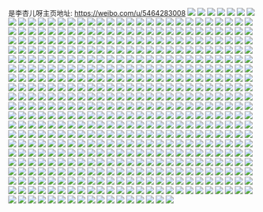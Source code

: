是李杏儿呀主页地址: https://weibo.com/u/5464283008 
![](https://wx4.sinaimg.cn/mw2000/005XNzCUgy1h9cjxje3o6j327u2yg1kz.jpg) 
![](https://wx4.sinaimg.cn/mw2000/005XNzCUgy1h9cjxk4uygj326o2ww4qp.jpg) 
![](https://wx4.sinaimg.cn/mw2000/005XNzCUgy1h9cjxgdjv4j329k30ru0x.jpg) 
![](https://wx4.sinaimg.cn/mw2000/005XNzCUgy1h96sg3ihqxj32d23407wk.jpg) 
![](https://wx4.sinaimg.cn/mw2000/005XNzCUgy1h96sg59beuj32d2340npf.jpg) 
![](https://wx4.sinaimg.cn/mw2000/005XNzCUgy1h96sg75ek8j32172qex6q.jpg) 
![](https://wx4.sinaimg.cn/mw2000/005XNzCUgy1h96sg1l43xj32832yskjm.jpg) 
![](https://wx4.sinaimg.cn/mw2000/005XNzCUgy1h94fdy541wj32c0340npd.jpg) 
![](https://wx4.sinaimg.cn/mw2000/005XNzCUgy1h94fe0b1glj32c0340b2a.jpg) 
![](https://wx4.sinaimg.cn/mw2000/005XNzCUgy1h8sp2e3vkhj33401r0e83.jpg) 
![](https://wx4.sinaimg.cn/mw2000/005XNzCUgy1h8sp2aw7qvj324r2y4u0x.jpg) 
![](https://wx4.sinaimg.cn/mw2000/005XNzCUgy1h7ymsukvskj31qz2bz1ky.jpg) 
![](https://wx4.sinaimg.cn/mw2000/005XNzCUgy1h7ymt5rupvj32c0340b2a.jpg) 
![](https://wx4.sinaimg.cn/mw2000/005XNzCUgy1h78nbyns86j32c0340tjn.jpg) 
![](https://wx4.sinaimg.cn/mw2000/005XNzCUgy1h78nbqnlqrj32c03407wi.jpg) 
![](https://wx4.sinaimg.cn/mw2000/005XNzCUgy1h7534mu6stj32801o0nl8.jpg) 
![](https://wx4.sinaimg.cn/mw2000/005XNzCUgy1h6of9ws9qfj32c0340qv6.jpg) 
![](https://wx4.sinaimg.cn/mw2000/005XNzCUgy1h6ho8jy02fj30u014m75e.jpg) 
![](https://wx4.sinaimg.cn/mw2000/005XNzCUgy1h6ho8w5fixj31o0280hdt.jpg) 
![](https://wx4.sinaimg.cn/mw2000/005XNzCUgy1h6ho8kixonj30u014mmyc.jpg) 
![](https://wx4.sinaimg.cn/mw2000/005XNzCUgy1h6ho8jbsqjj31y033paee.jpg) 
![](https://wx4.sinaimg.cn/mw2000/005XNzCUgy1h6ho8zqu65j32801o0e81.jpg) 
![](https://wx4.sinaimg.cn/mw2000/005XNzCUgy1h6ho8s44c3j31wa2you0x.jpg) 
![](https://wx4.sinaimg.cn/mw2000/005XNzCUgy1h5yy6jnt7nj30nj0vddnr.jpg) 
![](https://wx4.sinaimg.cn/mw2000/005XNzCUgy1h5yy6kc5coj31f20sq76s.jpg) 
![](https://wx4.sinaimg.cn/mw2000/005XNzCUgy1h5mypl1dyfj31c62donpd.jpg) 
![](https://wx4.sinaimg.cn/mw2000/005XNzCUgy1h5mypjdd6cj31c62dohdt.jpg) 
![](https://wx4.sinaimg.cn/mw2000/005XNzCUgy1h5myplryzej30sh19p12y.jpg) 
![](https://wx4.sinaimg.cn/mw2000/005XNzCUgy1h5mypo6yeyj31sc2dsu0y.jpg) 
![](https://wx4.sinaimg.cn/mw2000/005XNzCUgy1h5myps0mpcj31sc2dtqv6.jpg) 
![](https://wx4.sinaimg.cn/mw2000/005XNzCUgy1h52y7yk261j32c02c01ky.jpg) 
![](https://wx4.sinaimg.cn/mw2000/005XNzCUgy1h52frgv25wj32c02c07wh.jpg) 
![](https://wx4.sinaimg.cn/mw2000/005XNzCUgy1h4wcvp8dvkj327u2y1b2b.jpg) 
![](https://wx4.sinaimg.cn/mw2000/005XNzCUgy1h4q93trj3zj30u00u0k0e.jpg) 
![](https://wx4.sinaimg.cn/mw2000/005XNzCUgy1h4q93xk9bkj30u00u0dmi.jpg) 
![](https://wx4.sinaimg.cn/mw2000/005XNzCUgy1h4q94in8lrj30sg0sgdmh.jpg) 
![](https://wx4.sinaimg.cn/mw2000/005XNzCUgy1h4q947u83kj30u00u1gsu.jpg) 
![](https://wx4.sinaimg.cn/mw2000/005XNzCUgy1h3vhq1smbdj32642zq4qq.jpg) 
![](https://wx4.sinaimg.cn/mw2000/005XNzCUgy1h3vhpxzlzgj31kw35se83.jpg) 
![](https://wx4.sinaimg.cn/mw2000/005XNzCUgy1h3vhpsb4n6j327t2yf7wi.jpg) 
![](https://wx4.sinaimg.cn/mw2000/005XNzCUgy1h3vhpvkkbnj327p2ya7wh.jpg) 
![](https://wx4.sinaimg.cn/mw2000/005XNzCUgy1h3vhq0atzij329r2y3b29.jpg) 
![](https://wx4.sinaimg.cn/mw2000/005XNzCUgy1h3vhpqdbbmj329s311hdu.jpg) 
![](https://wx4.sinaimg.cn/mw2000/005XNzCUgy1h3vhpz7f4pj321c2psb2a.jpg) 
![](https://wx4.sinaimg.cn/mw2000/005XNzCUgy1h3vhpuqr2vj31r02c0x6q.jpg) 
![](https://wx4.sinaimg.cn/mw2000/005XNzCUgy1h3vhpr3bk3j30my13i0zo.jpg) 
![](https://wx4.sinaimg.cn/mw2000/005XNzCUgy1h2xojbrxtjj32c02o0u0x.jpg) 
![](https://wx4.sinaimg.cn/mw2000/005XNzCUgy1h2xoj71nkyj31o01o0e82.jpg) 
![](https://wx4.sinaimg.cn/mw2000/005XNzCUgy1h2xoj9c0fgj32c02l77wi.jpg) 
![](https://wx4.sinaimg.cn/mw2000/005XNzCUgy1h2apnavddtj32c02c0npe.jpg) 
![](https://wx4.sinaimg.cn/mw2000/005XNzCUgy1h1yfkweeqqj33402c0b2c.jpg) 
![](https://wx4.sinaimg.cn/mw2000/005XNzCUgy1h1yfl1emy4j32c0340u0z.jpg) 
![](https://wx4.sinaimg.cn/mw2000/005XNzCUgy1h1yflcqjcgj32bm33iu0y.jpg) 
![](https://wx4.sinaimg.cn/mw2000/005XNzCUgy1h1yfnf0xm1j326b2wfhdu.jpg) 
![](https://wx4.sinaimg.cn/mw2000/005XNzCUgy1h1xfy4g0d9j30t50t546p.jpg) 
![](https://wx4.sinaimg.cn/mw2000/005XNzCUgy1h1twzou5duj30u00u0wl8.jpg) 
![](https://wx4.sinaimg.cn/mw2000/005XNzCUgy1h1twzpmqx8j30u00u0ahl.jpg) 
![](https://wx4.sinaimg.cn/mw2000/005XNzCUgy1h1twzqdec4j30u00u079x.jpg) 
![](https://wx4.sinaimg.cn/mw2000/005XNzCUgy1h1twzs9e63j30u00u0jym.jpg) 
![](https://wx4.sinaimg.cn/mw2000/005XNzCUgy1h1000ffm9hj32c0340hdv.jpg) 
![](https://wx4.sinaimg.cn/mw2000/005XNzCUgy1h0zzzfgqb2j30sg23uhdt.jpg) 
![](https://wx4.sinaimg.cn/mw2000/005XNzCUgy1h1003mv1usj32bz33zu0y.jpg) 
![](https://wx4.sinaimg.cn/mw2000/005XNzCUgy1h1000v1zldj31xl2ksx6q.jpg) 
![](https://wx4.sinaimg.cn/mw2000/005XNzCUgy1h0zzzkxu2aj30sg23uhdt.jpg) 
![](https://wx4.sinaimg.cn/mw2000/005XNzCUgy1h10013b3qmj325x2vwu0z.jpg) 
![](https://wx4.sinaimg.cn/mw2000/005XNzCUgy1h10014saosj32322s2x6p.jpg) 
![](https://wx4.sinaimg.cn/mw2000/005XNzCUgy1h1001bo4nkj32352uehdv.jpg) 
![](https://wx4.sinaimg.cn/mw2000/005XNzCUgy1h1000hgo0ej3295307x6q.jpg) 
![](https://wx4.sinaimg.cn/mw2000/005XNzCUgy1h1001jyagzj32c0340u0z.jpg) 
![](https://wx4.sinaimg.cn/mw2000/005XNzCUgy1h1001r3ufpj32852yvnpf.jpg) 
![](https://wx4.sinaimg.cn/mw2000/005XNzCUgy1h0vtbsa30vj32c02c0u0y.jpg) 
![](https://wx4.sinaimg.cn/mw2000/005XNzCUgy1h0rxxtiew5j30n00uo45y.jpg) 
![](https://wx4.sinaimg.cn/mw2000/005XNzCUgy1h0rxxrmp57j30n00uoth2.jpg) 
![](https://wx4.sinaimg.cn/mw2000/005XNzCUgy1h0rxxskdlzj30n00uoqav.jpg) 
![](https://wx4.sinaimg.cn/mw2000/005XNzCUgy1h0rxy6uop6j32c02c0x6r.jpg) 
![](https://wx4.sinaimg.cn/mw2000/005XNzCUgy1h0c5ne2x5wj31sc2dsx6p.jpg) 
![](https://wx4.sinaimg.cn/mw2000/005XNzCUgy1h06vevqyayj30k00zkdn0.jpg) 
![](https://wx4.sinaimg.cn/mw2000/005XNzCUgy1gzzgmuewrrj30u01hctim.jpg) 
![](https://wx4.sinaimg.cn/mw2000/005XNzCUgy1gzs4b4j3q9j323t2t2u0x.jpg) 
![](https://wx4.sinaimg.cn/mw2000/005XNzCUgy1gzs4b6e8k7j31eq1vnx4n.jpg) 
![](https://wx4.sinaimg.cn/mw2000/005XNzCUgy1gzs49zy9ubj32612w1u0x.jpg) 
![](https://wx4.sinaimg.cn/mw2000/005XNzCUgy1gzs4bg64ruj30n00uon2m.jpg) 
![](https://wx4.sinaimg.cn/mw2000/005XNzCUgy1gzs4b0fsmxj30u0140ahm.jpg) 
![](https://wx4.sinaimg.cn/mw2000/005XNzCUgy1gzn9fpkmujj31pe29ve81.jpg) 
![](https://wx4.sinaimg.cn/mw2000/005XNzCUgy1gzn9fkx8egj31oh28me81.jpg) 
![](https://wx4.sinaimg.cn/mw2000/005XNzCUgy1gzn9fmkystj31r62b87wh.jpg) 
![](https://wx4.sinaimg.cn/mw2000/005XNzCUgy1gzn9fnoyg9j31qr2dse81.jpg) 
![](https://wx4.sinaimg.cn/mw2000/005XNzCUgy1gzn9fjo0qdj31c62dox6p.jpg) 
![](https://wx4.sinaimg.cn/mw2000/005XNzCUgy1gzl60kxrhdj31u12en1ky.jpg) 
![](https://wx4.sinaimg.cn/mw2000/005XNzCUgy1gz5xh3uktij30mz0ctwis.jpg) 
![](https://wx4.sinaimg.cn/mw2000/005XNzCUgy1gywwlupfepj32bz2bzb2a.jpg) 
![](https://wx4.sinaimg.cn/mw2000/005XNzCUgy1gywwm7vpk2j31za2rtnpe.jpg) 
![](https://wx4.sinaimg.cn/mw2000/005XNzCUgy1gywwmjcgtfj32c02c0hdu.jpg) 
![](https://wx4.sinaimg.cn/mw2000/005XNzCUgy1gywwmxbnp4j324r25hx6p.jpg) 
![](https://wx4.sinaimg.cn/mw2000/005XNzCUgy1gywwny0txej32c02c0e82.jpg) 
![](https://wx4.sinaimg.cn/mw2000/005XNzCUgy1gywwlm12jjj317r1mcqi5.jpg) 
![](https://wx4.sinaimg.cn/mw2000/005XNzCUgy1gywwlwtw6gj30u0140dsl.jpg) 
![](https://wx4.sinaimg.cn/mw2000/005XNzCUgy1gywwohcfosj32c02c0npe.jpg) 
![](https://wx4.sinaimg.cn/mw2000/005XNzCUgy1gy7k5hsyswj32c0340x6r.jpg) 
![](https://wx4.sinaimg.cn/mw2000/005XNzCUgy1gy7k5cnazqj32c0340kjn.jpg) 
![](https://wx4.sinaimg.cn/mw2000/005XNzCUgy1gy7k5l2okgj32c03401l0.jpg) 
![](https://wx4.sinaimg.cn/mw2000/005XNzCUgy1gy7k9mdxzzj30s51507fi.jpg) 
![](https://wx4.sinaimg.cn/mw2000/005XNzCUgy1gy7k56w11oj30lk0t2dj8.jpg) 
![](https://wx4.sinaimg.cn/mw2000/005XNzCUgy1gy7k9tp88fj31sc2dsx6p.jpg) 
![](https://wx4.sinaimg.cn/mw2000/005XNzCUgy1gxseg02r0pj325d2v7u0y.jpg) 
![](https://wx4.sinaimg.cn/mw2000/005XNzCUgy1gxsefnwheyj326v2w0x6r.jpg) 
![](https://wx4.sinaimg.cn/mw2000/005XNzCUgy1gxseg9y2caj31po2a8kjm.jpg) 
![](https://wx4.sinaimg.cn/mw2000/005XNzCUgy1gxsegih5b0j324u2uix6r.jpg) 
![](https://wx4.sinaimg.cn/mw2000/005XNzCUgy1gxsegrl689j32442venpf.jpg) 
![](https://wx4.sinaimg.cn/mw2000/005XNzCUgy1gxjfedzxruj31sc2dsqv5.jpg) 
![](https://wx4.sinaimg.cn/mw2000/005XNzCUgy1gx0k6cw4luj32c03401kz.jpg) 
![](https://wx4.sinaimg.cn/mw2000/005XNzCUgy1gx0k64a33aj32c0340x6q.jpg) 
![](https://wx4.sinaimg.cn/mw2000/005XNzCUgy1gx0k68xxmij32c03401kz.jpg) 
![](https://wx4.sinaimg.cn/mw2000/005XNzCUgy1gx0k6ilmsyj30ly132dn7.jpg) 
![](https://wx4.sinaimg.cn/mw2000/005XNzCUgy1gx0k6hiq0jj31h51h5kjl.jpg) 
![](https://wx4.sinaimg.cn/mw2000/005XNzCUgy1gx0k6l0xk1j31sc2dsb2a.jpg) 
![](https://wx4.sinaimg.cn/mw2000/005XNzCUgy1gwxmdt8zjvj31ph28db2a.jpg) 
![](https://wx4.sinaimg.cn/mw2000/005XNzCUgy1gwxmdwq0xlj31wf2ks4qr.jpg) 
![](https://wx4.sinaimg.cn/mw2000/005XNzCUgy1gwxmdnqgp5j31vg2hxx6q.jpg) 
![](https://wx4.sinaimg.cn/mw2000/005XNzCUgy1gwxmdqobazj31y42e81kz.jpg) 
![](https://wx4.sinaimg.cn/mw2000/005XNzCUgy1gwwa47t0atj32c02c0hdt.jpg) 
![](https://wx4.sinaimg.cn/mw2000/005XNzCUgy1gwwa4asbu2j32c0340npe.jpg) 
![](https://wx4.sinaimg.cn/mw2000/005XNzCUgy1gwwa48fi30j30tz0tz47l.jpg) 
![](https://wx4.sinaimg.cn/mw2000/005XNzCUgy1gwwa45f33uj32by2u3hdv.jpg) 
![](https://wx4.sinaimg.cn/mw2000/005XNzCUgy1gwwa4dm3ctj32aa31phdv.jpg) 
![](https://wx4.sinaimg.cn/mw2000/005XNzCUgy1gwwa4fp8w6j31y72ulnpe.jpg) 
![](https://wx4.sinaimg.cn/mw2000/005XNzCUgy1gwwa4gyk8uj32wt26mhdu.jpg) 
![](https://wx4.sinaimg.cn/mw2000/005XNzCUgy1gwwa6q1afpj30zg0zg1ap.jpg) 
![](https://wx4.sinaimg.cn/mw2000/005XNzCUgy1gwwa6pd9p4j30s20s2aed.jpg) 
![](https://wx4.sinaimg.cn/mw2000/005XNzCUgy1gwijkvsur7j31r02c0qv6.jpg) 
![](https://wx4.sinaimg.cn/mw2000/005XNzCUgy1gwijlb4uf3j32c02c0qv6.jpg) 
![](https://wx4.sinaimg.cn/mw2000/005XNzCUgy1gwijkpycdzj30sg0sgqh8.jpg) 
![](https://wx4.sinaimg.cn/mw2000/005XNzCUgy1gwijlcofouj31fn0t2dxm.jpg) 
![](https://wx4.sinaimg.cn/mw2000/005XNzCUgy1gwg4ghjw96j31qc2b4b29.jpg) 
![](https://wx4.sinaimg.cn/mw2000/005XNzCUgy1gwg4faacxqj32c02c01kz.jpg) 
![](https://wx4.sinaimg.cn/mw2000/005XNzCUgy1gwg4fhfo9ej31sc2ds7wi.jpg) 
![](https://wx4.sinaimg.cn/mw2000/005XNzCUgy1gwg4fli3raj31p429i7wi.jpg) 
![](https://wx4.sinaimg.cn/mw2000/005XNzCUgy1gwg4g82h20j326v2x5b2a.jpg) 
![](https://wx4.sinaimg.cn/mw2000/005XNzCUgy1gwg4ffadi5j32c02c0x6q.jpg) 
![](https://wx4.sinaimg.cn/mw2000/005XNzCUgy1gwg4g1uq9qj31hc0u07tc.jpg) 
![](https://wx4.sinaimg.cn/mw2000/005XNzCUgy1gwg4fw2g7mj32c02c01kz.jpg) 
![](https://wx4.sinaimg.cn/mw2000/005XNzCUgy1gwg4f2p4mmj30u00u0195.jpg) 
![](https://wx4.sinaimg.cn/mw2000/005XNzCUgy1gwg4g06bk2j32c02c0u0x.jpg) 
![](https://wx4.sinaimg.cn/mw2000/005XNzCUgy1gwg4fqci07j32c02c0b2a.jpg) 
![](https://wx4.sinaimg.cn/mw2000/005XNzCUgy1gwg4geii5wj333z2bznpf.jpg) 
![](https://wx4.sinaimg.cn/mw2000/005XNzCUgy1gwefx1grupj31sc2dtu0x.jpg) 
![](https://wx4.sinaimg.cn/mw2000/005XNzCUgy1gwefx2dcotj31qc2b4nlo.jpg) 
![](https://wx4.sinaimg.cn/mw2000/005XNzCUgy1gvqq7hwrh3j62c0340qv602.jpg) 
![](https://wx4.sinaimg.cn/mw2000/005XNzCUgy1gvqq7l1r67j62c0340qv602.jpg) 
![](https://wx4.sinaimg.cn/mw2000/005XNzCUly1gv6lrilqvoj621t2qf4qs02.jpg) 
![](https://wx4.sinaimg.cn/mw2000/005XNzCUly1gv6lrdrbynj61xi2kou0z02.jpg) 
![](https://wx4.sinaimg.cn/mw2000/005XNzCUly1gv6lrkzqv3j61zm2nh7wk02.jpg) 
![](https://wx4.sinaimg.cn/mw2000/005XNzCUgy1gv5kypmvt3j62c02c0kjm02.jpg) 
![](https://wx4.sinaimg.cn/mw2000/005XNzCUgy1gv5kyrv9n4j63402c0npd02.jpg) 
![](https://wx4.sinaimg.cn/mw2000/005XNzCUgy1gv5kyug18aj63402c0npd02.jpg) 
![](https://wx4.sinaimg.cn/mw2000/005XNzCUgy1gv5kyn8x0xj63402c07wi02.jpg) 
![](https://wx4.sinaimg.cn/mw2000/005XNzCUgy1gv5kyyxcqmj63402c01ky02.jpg) 
![](https://wx4.sinaimg.cn/mw2000/005XNzCUgy1gv5kywl2rjj63402c0u0x02.jpg) 
![](https://wx4.sinaimg.cn/mw2000/005XNzCUgy1gv26pv98wxj62c03407wh02.jpg) 
![](https://wx4.sinaimg.cn/mw2000/005XNzCUgy1gv26ptvordj62c0340qv502.jpg) 
![](https://wx4.sinaimg.cn/mw2000/005XNzCUgy1gv26pwsvn2j62c03407wh02.jpg) 
![](https://wx4.sinaimg.cn/mw2000/005XNzCUgy1gv26prp7dvj62c0340b2a02.jpg) 
![](https://wx4.sinaimg.cn/mw2000/005XNzCUgy1gv26pmorljj60mt0uc45d02.jpg) 
![](https://wx4.sinaimg.cn/mw2000/005XNzCUgy1gv26pzbfiwj60n00uoq8q02.jpg) 
![](https://wx4.sinaimg.cn/mw2000/005XNzCUgy1gv26pxalz1j60n00uoaf802.jpg) 
![](https://wx4.sinaimg.cn/mw2000/005XNzCUgy1gv26pxy99ij60n00uoq8o02.jpg) 
![](https://wx4.sinaimg.cn/mw2000/005XNzCUgy1gv26pyx0mwj60n00uoq7h02.jpg) 
![](https://wx4.sinaimg.cn/mw2000/005XNzCUgy1gv15fiqurwj60u01400yv02.jpg) 
![](https://wx4.sinaimg.cn/mw2000/005XNzCUgy1gv15fm6kj4j60u0140agh02.jpg) 
![](https://wx4.sinaimg.cn/mw2000/005XNzCUgy1gv15fmu1yuj60u014044v02.jpg) 
![](https://wx4.sinaimg.cn/mw2000/005XNzCUgy1gv15fjptetj60u012w44502.jpg) 
![](https://wx4.sinaimg.cn/mw2000/005XNzCUgy1gv15fjar14j60u0140gr002.jpg) 
![](https://wx4.sinaimg.cn/mw2000/005XNzCUgy1gv15fk5f7kj60u014079702.jpg) 
![](https://wx4.sinaimg.cn/mw2000/005XNzCUgy1gv15fkoqa9j60u0140jwd02.jpg) 
![](https://wx4.sinaimg.cn/mw2000/005XNzCUgy1gv15flnxgbj60u0140agg02.jpg) 
![](https://wx4.sinaimg.cn/mw2000/005XNzCUgy1gv15fnh03xj60pl0y6jvv02.jpg) 
![](https://wx4.sinaimg.cn/mw2000/005XNzCUgy1gv15fp20dhj60u013zwl202.jpg) 
![](https://wx4.sinaimg.cn/mw2000/005XNzCUgy1gv15fps62rj60u0140tjx02.jpg) 
![](https://wx4.sinaimg.cn/mw2000/005XNzCUgy1gv15fo871aj60u0140agk02.jpg) 
![](https://wx4.sinaimg.cn/mw2000/005XNzCUgy1guzuwxzozsj629830db2b02.jpg) 
![](https://wx4.sinaimg.cn/mw2000/005XNzCUgy1guzuwm6jb8j62c0340u0z02.jpg) 
![](https://wx4.sinaimg.cn/mw2000/005XNzCUgy1guzuwpzu5fj629v31fb2b02.jpg) 
![](https://wx4.sinaimg.cn/mw2000/005XNzCUgy1guzuxl4dw7j61vk2i31ky02.jpg) 
![](https://wx4.sinaimg.cn/mw2000/005XNzCUgy1guzuwt7a44j62682v1npe02.jpg) 
![](https://wx4.sinaimg.cn/mw2000/005XNzCUgy1guzuxi7vbrj62c0340kjn02.jpg) 
![](https://wx4.sinaimg.cn/mw2000/005XNzCUgy1guzux5bcnfj62c0340qv602.jpg) 
![](https://wx4.sinaimg.cn/mw2000/005XNzCUgy1guzuxdfi2nj62c0340hdv02.jpg) 
![](https://wx4.sinaimg.cn/mw2000/005XNzCUgy1guzux90kjij62c03407wj02.jpg) 
![](https://wx4.sinaimg.cn/mw2000/005XNzCUgy1guzv00f708j623g2r3hdu02.jpg) 
![](https://wx4.sinaimg.cn/mw2000/005XNzCUgy1guzv02e4mgj62c02c04qr02.jpg) 
![](https://wx4.sinaimg.cn/mw2000/005XNzCUgy1guzux2367oj629r2wju0y02.jpg) 
![](https://wx4.sinaimg.cn/mw2000/005XNzCUgy1gurhf0p8iij60sg11onl402.jpg) 
![](https://wx4.sinaimg.cn/mw2000/005XNzCUgy1gurhf4zqazj60sg2d2hdt02.jpg) 
![](https://wx4.sinaimg.cn/mw2000/005XNzCUgy1gurhfm5r0pj62c0340kjl02.jpg) 
![](https://wx4.sinaimg.cn/mw2000/005XNzCUgy1gurhfc9ahsj63402c0b2b02.jpg) 
![](https://wx4.sinaimg.cn/mw2000/005XNzCUgy1gurhexsiidj623o23ou0x02.jpg) 
![](https://wx4.sinaimg.cn/mw2000/005XNzCUgy1gurhjl6j55j62c02c0trj02.jpg) 
![](https://wx4.sinaimg.cn/mw2000/005XNzCUgy1gurhjn3te7j61ro2cmu0x02.jpg) 
![](https://wx4.sinaimg.cn/mw2000/005XNzCUgy1gurhjp61xcj61qv2buu0x02.jpg) 
![](https://wx4.sinaimg.cn/mw2000/005XNzCUgy1gurhjsyhf0j61sc2ds1ky02.jpg) 
![](https://wx4.sinaimg.cn/mw2000/005XNzCUgy1gtwplu4ernj60sg1kw1kx02.jpg) 
![](https://wx4.sinaimg.cn/mw2000/005XNzCUgy1gtrn8creh1j60uo0n0qby02.jpg) 
![](https://wx4.sinaimg.cn/mw2000/005XNzCUgy1gtrn8ce8ttj629026kqqy02.jpg) 
![](https://wx4.sinaimg.cn/mw2000/005XNzCUgy1gtrn8e3v07j61b31b3k3l02.jpg) 
![](https://wx4.sinaimg.cn/mw2000/005XNzCUgy1gtrn8dlql1j6278278b2902.jpg) 
![](https://wx4.sinaimg.cn/mw2000/005XNzCUgy1gtrn8fn8wlj61rg1n7ts502.jpg) 
![](https://wx4.sinaimg.cn/mw2000/005XNzCUgy1gtrn8f5ymvj627n27n7wi02.jpg) 
![](https://wx4.sinaimg.cn/mw2000/005XNzCUgy1gtiniwynqhj62892697wh02.jpg) 
![](https://wx4.sinaimg.cn/mw2000/005XNzCUgy1gtinixxnrfj60rw0ai74o02.jpg) 
![](https://wx4.sinaimg.cn/mw2000/005XNzCUgy1gtc0i23ftfj32c03407wj.jpg) 
![](https://wx4.sinaimg.cn/mw2000/005XNzCUgy1gtc0i6iukij324j2vv7wi.jpg) 
![](https://wx4.sinaimg.cn/mw2000/005XNzCUgy1gtc0ip0ahxj32c0340b2a.jpg) 
![](https://wx4.sinaimg.cn/mw2000/005XNzCUgy1gtc0ibuypzj32c0340e83.jpg) 
![](https://wx4.sinaimg.cn/mw2000/005XNzCUgy1gtc0ii35nej326z2x6hdu.jpg) 
![](https://wx4.sinaimg.cn/mw2000/005XNzCUgy1gtc0hw34onj327u2wbu0y.jpg) 
![](https://wx4.sinaimg.cn/mw2000/005XNzCUgy1gt2u23qzkcj61sc2dshdt02.jpg) 
![](https://wx4.sinaimg.cn/mw2000/005XNzCUgy1gt2u229z47j30m70swafc.jpg) 
![](https://wx4.sinaimg.cn/mw2000/005XNzCUgy1gt2u5wv0soj31sc2dse81.jpg) 
![](https://wx4.sinaimg.cn/mw2000/005XNzCUgy1gt2u5b5q7vj30uo0n0gri.jpg) 
![](https://wx4.sinaimg.cn/mw2000/005XNzCUgy1gt1od1pok9j3265265u0x.jpg) 
![](https://wx4.sinaimg.cn/mw2000/005XNzCUgy1gt1oczsjggj31us1usqpw.jpg) 
![](https://wx4.sinaimg.cn/mw2000/005XNzCUgy1gt1od2dnpnj31il1il134.jpg) 
![](https://wx4.sinaimg.cn/mw2000/005XNzCUgy1gsvcthb9m2j30n01a04bn.jpg) 
![](https://wx4.sinaimg.cn/mw2000/005XNzCUgy1gsudedysfsj32c02c0qv5.jpg) 
![](https://wx4.sinaimg.cn/mw2000/005XNzCUgy1gsudeh3ocnj31wr1wre81.jpg) 
![](https://wx4.sinaimg.cn/mw2000/005XNzCUgy1gsudeesdocj324p1y7b29.jpg) 
![](https://wx4.sinaimg.cn/mw2000/005XNzCUgy1gsudecyz0ij32bk273npd.jpg) 
![](https://wx4.sinaimg.cn/mw2000/005XNzCUgy1gsf0xd6jdlj32c02c07hk.jpg) 
![](https://wx4.sinaimg.cn/mw2000/005XNzCUgy1gsf0xea7lhj32c02c0ape.jpg) 
![](https://wx4.sinaimg.cn/mw2000/005XNzCUgy1gsf0xfg4auj32c02c0qns.jpg) 
![](https://wx4.sinaimg.cn/mw2000/005XNzCUgy1grq97ii1rwj30n00uojwe.jpg) 
![](https://wx4.sinaimg.cn/mw2000/005XNzCUgy1grq97uc17pj30n00uoq70.jpg) 
![](https://wx4.sinaimg.cn/mw2000/005XNzCUgy1gron6m65rzj32c02c04qp.jpg) 
![](https://wx4.sinaimg.cn/mw2000/005XNzCUgy1gron6o1pc4j32c02c0nog.jpg) 
![](https://wx4.sinaimg.cn/mw2000/005XNzCUgy1gron6p2al2j32c02c0x3x.jpg) 
![](https://wx4.sinaimg.cn/mw2000/005XNzCUgy1gron6q4r7xj31or28v1kx.jpg) 
![](https://wx4.sinaimg.cn/mw2000/005XNzCUgy1gron6rra34j32c0340npd.jpg) 
![](https://wx4.sinaimg.cn/mw2000/005XNzCUgy1gron6uyu91j32c03407wi.jpg) 
![](https://wx4.sinaimg.cn/mw2000/005XNzCUgy1gr0qdxnhmfj32c03401kz.jpg) 
![](https://wx4.sinaimg.cn/mw2000/005XNzCUgy1gr0qdsxgv1j32c03404qr.jpg) 
![](https://wx4.sinaimg.cn/mw2000/005XNzCUgy1gr0qe0hsb1j31sc2dshdt.jpg) 
![](https://wx4.sinaimg.cn/mw2000/005XNzCUgy1gqxz9daz72j31t41t47wh.jpg) 
![](https://wx4.sinaimg.cn/mw2000/005XNzCUgy1gqxz9j9vpnj30n00uodlm.jpg) 
![](https://wx4.sinaimg.cn/mw2000/005XNzCUgy1gqxz9ebjbwj31z81z8x6p.jpg) 
![](https://wx4.sinaimg.cn/mw2000/005XNzCUgy1gqxz9fvcsjj32c02c07wh.jpg) 
![](https://wx4.sinaimg.cn/mw2000/005XNzCUgy1gqxz9iumfbj31o0280hdt.jpg) 
![](https://wx4.sinaimg.cn/mw2000/005XNzCUgy1gqxz9hjd2sj32c02c04qp.jpg) 
![](https://wx4.sinaimg.cn/mw2000/005XNzCUgy1gqcl42agvxj32b12b1npd.jpg) 
![](https://wx4.sinaimg.cn/mw2000/005XNzCUgy1gq8o7hbjtij32c0340qv7.jpg) 
![](https://wx4.sinaimg.cn/mw2000/005XNzCUgy1gq8o7evkbjj32c0340u0z.jpg) 
![](https://wx4.sinaimg.cn/mw2000/005XNzCUgy1gq8o7jozf3j32c0340qv7.jpg) 
![](https://wx4.sinaimg.cn/mw2000/005XNzCUgy1gq8o7mqp6lj32c0340u0z.jpg) 
![](https://wx4.sinaimg.cn/mw2000/005XNzCUgy1gq42hcerklj32ap32ae82.jpg) 
![](https://wx4.sinaimg.cn/mw2000/005XNzCUgy1gq42h58sddj31jz2c0kjl.jpg) 
![](https://wx4.sinaimg.cn/mw2000/005XNzCUgy1gq42ha27b4j31r02byhe5.jpg) 
![](https://wx4.sinaimg.cn/mw2000/005XNzCUgy1gq42h5yp7uj31kh2c0npd.jpg) 
![](https://wx4.sinaimg.cn/mw2000/005XNzCUgy1gq42h6y00hj31qz2c07wi.jpg) 
![](https://wx4.sinaimg.cn/mw2000/005XNzCUgy1gq42h4js7lj31cp2c0kjl.jpg) 
![](https://wx4.sinaimg.cn/mw2000/005XNzCUgy1gq27cf005tj30uo0n0tju.jpg) 
![](https://wx4.sinaimg.cn/mw2000/005XNzCUgy1gq27cm9h95j31sc1sc1kx.jpg) 
![](https://wx4.sinaimg.cn/mw2000/005XNzCUgy1gq27ckapx4j32c0340x6q.jpg) 
![](https://wx4.sinaimg.cn/mw2000/005XNzCUgy1gq27cctf2gj32c03401ky.jpg) 
![](https://wx4.sinaimg.cn/mw2000/005XNzCUgy1gq109pkhnwj321e21e4qp.jpg) 
![](https://wx4.sinaimg.cn/mw2000/005XNzCUgy1gq109ceinhj30n00uoags.jpg) 
![](https://wx4.sinaimg.cn/mw2000/005XNzCUgy1gq109yoo7kj325p25p1kx.jpg) 
![](https://wx4.sinaimg.cn/mw2000/005XNzCUgy1gq10a5fbihj31mq1mqqs3.jpg) 
![](https://wx4.sinaimg.cn/mw2000/005XNzCUgy1gq10a8423uj30n00n0n22.jpg) 
![](https://wx4.sinaimg.cn/mw2000/005XNzCUgy1gq10bdydvbj30n00uo7dx.jpg) 
![](https://wx4.sinaimg.cn/mw2000/005XNzCUgy1go371d6fe4j30n02k04k2.jpg) 
![](https://wx4.sinaimg.cn/mw2000/005XNzCUly1gnylb7h652j32c02c0qsn.jpg) 
![](https://wx4.sinaimg.cn/mw2000/005XNzCUly1gnylat2gbxj32c0340b29.jpg) 
![](https://wx4.sinaimg.cn/mw2000/005XNzCUgy1gnsz3qp4xsj32bb332kjm.jpg) 
![](https://wx4.sinaimg.cn/mw2000/005XNzCUgy1gnsz4gyh16j32c02c0u0y.jpg) 
![](https://wx4.sinaimg.cn/mw2000/005XNzCUgy1gnsz4r3u9jj32c02c0qv5.jpg) 
![](https://wx4.sinaimg.cn/mw2000/005XNzCUgy1gnsz339ueaj32022024qp.jpg) 
![](https://wx4.sinaimg.cn/mw2000/005XNzCUgy1gnt4mkgi3wj33332bb7wi.jpg) 
![](https://wx4.sinaimg.cn/mw2000/005XNzCUgy1gnt4mq2xfxj30n033gkjl.jpg) 
![](https://wx4.sinaimg.cn/mw2000/005XNzCUgy1gnt4lztw9yj32c02c01kz.jpg) 
![](https://wx4.sinaimg.cn/mw2000/005XNzCUgy1gnt4nyvbqnj32c03407wi.jpg) 
![](https://wx4.sinaimg.cn/mw2000/005XNzCUgy1gnt8e0cjflj30tw13wqv5.jpg) 
![](https://wx4.sinaimg.cn/mw2000/005XNzCUgy1gnsom66hnqj328e2z77wi.jpg) 
![](https://wx4.sinaimg.cn/mw2000/005XNzCUgy1gnmbxb41gej33402c0npe.jpg) 
![](https://wx4.sinaimg.cn/mw2000/005XNzCUgy1gnmbx9sxkyj33402c0hdu.jpg) 
![](https://wx4.sinaimg.cn/mw2000/005XNzCUly1gnkugfxzn7j30n00uogsu.jpg) 
![](https://wx4.sinaimg.cn/mw2000/005XNzCUly1gnkugfnkckj30n00uogri.jpg) 
![](https://wx4.sinaimg.cn/mw2000/005XNzCUly1gnkugeu9apj31o02807wh.jpg) 
![](https://wx4.sinaimg.cn/mw2000/005XNzCUly1gnkugh10f4j31o0280hdt.jpg) 
![](https://wx4.sinaimg.cn/mw2000/005XNzCUgy1gnhho3xilgj31z91z9u0x.jpg) 
![](https://wx4.sinaimg.cn/mw2000/005XNzCUgy1gnhho4y1psj32c02c07wi.jpg) 
![](https://wx4.sinaimg.cn/mw2000/005XNzCUgy1gnhho9h85jj321e21ekjl.jpg) 
![](https://wx4.sinaimg.cn/mw2000/005XNzCUgy1gnhhoc0kfnj32682yg1kz.jpg) 
![](https://wx4.sinaimg.cn/mw2000/005XNzCUgy1gnhhptyyd6j32c02c01ky.jpg) 
![](https://wx4.sinaimg.cn/mw2000/005XNzCUgy1gnhhodvti3j32c0340u0z.jpg) 
![](https://wx4.sinaimg.cn/mw2000/005XNzCUgy1gngj97xafrj32c033y7wj.jpg) 
![](https://wx4.sinaimg.cn/mw2000/005XNzCUgy1gngj94ea9tj32c033ykjm.jpg) 
![](https://wx4.sinaimg.cn/mw2000/005XNzCUgy1gngj92mzhmj32c033yb2a.jpg) 
![](https://wx4.sinaimg.cn/mw2000/005XNzCUgy1gngj96bqd5j31o02801ky.jpg) 
![](https://wx4.sinaimg.cn/mw2000/005XNzCUgy1gmfk0o9j87j30u0082779.jpg) 
![](https://wx4.sinaimg.cn/mw2000/005XNzCUgy1gmfk0pjd9uj30tu0ktqtc.jpg) 
![](https://wx4.sinaimg.cn/mw2000/005XNzCUgy1gm8mxqrqotj321k21kx5o.jpg) 
![](https://wx4.sinaimg.cn/mw2000/005XNzCUgy1gm8mxwkt3dj32c02c04qt.jpg) 
![](https://wx4.sinaimg.cn/mw2000/005XNzCUgy1gm8mxsflu2j323p24m7wh.jpg) 
![](https://wx4.sinaimg.cn/mw2000/005XNzCUgy1gm8mxzci22j31o02807wj.jpg) 
![](https://wx4.sinaimg.cn/mw2000/005XNzCUgy1gm8my3jm8aj32c02c0x6p.jpg) 
![](https://wx4.sinaimg.cn/mw2000/005XNzCUgy1gm8my1pkhlj30u02ihhdu.jpg) 
![](https://wx4.sinaimg.cn/mw2000/005XNzCUgy1gm0jk1faghj319u19uhdt.jpg) 
![](https://wx4.sinaimg.cn/mw2000/005XNzCUgy1gm0jk84c62j31mc1mc7wj.jpg) 
![](https://wx4.sinaimg.cn/mw2000/005XNzCUgy1gm0jjsy8goj30f01crn31.jpg) 
![](https://wx4.sinaimg.cn/mw2000/005XNzCUgy1gm0jjyhzifj30u028e7wi.jpg) 
![](https://wx4.sinaimg.cn/mw2000/005XNzCUgy1glvwj95cewj31mc1mcnpe.jpg) 
![](https://wx4.sinaimg.cn/mw2000/005XNzCUgy1glfky2pue2j32c0340e82.jpg) 
![](https://wx4.sinaimg.cn/mw2000/005XNzCUgy1glfkxwoy91j32c0340npe.jpg) 
![](https://wx4.sinaimg.cn/mw2000/005XNzCUgy1glfkxzmwz4j32c0340npe.jpg) 
![](https://wx4.sinaimg.cn/mw2000/005XNzCUgy1gl7mu4fyehj30u02i0b2a.jpg) 
![](https://wx4.sinaimg.cn/mw2000/005XNzCUgy1gl7mudczx9j30u02i0kjm.jpg) 
![](https://wx4.sinaimg.cn/mw2000/005XNzCUgy1gl7mu8jrqgj30u01o0x6p.jpg) 
![](https://wx4.sinaimg.cn/mw2000/005XNzCUgy1gl7n2rb9gij30u040xx6r.jpg) 
![](https://wx4.sinaimg.cn/mw2000/005XNzCUgy1gl7n2jzblbj30u03m01kz.jpg) 
![](https://wx4.sinaimg.cn/mw2000/005XNzCUgy1gl7n33zlcej30u032cu0z.jpg) 
![](https://wx4.sinaimg.cn/mw2000/005XNzCUgy1gl7n2wsm3lj30u0320qv6.jpg) 
![](https://wx4.sinaimg.cn/mw2000/005XNzCUgy1gl7n37w5uxj30u02in1ky.jpg) 
![](https://wx4.sinaimg.cn/mw2000/005XNzCUgy1gl7n39xoczj30u01rskih.jpg) 
![](https://wx4.sinaimg.cn/mw2000/005XNzCUgy1gkyd11jsjnj31s02dcb2c.jpg) 
![](https://wx4.sinaimg.cn/mw2000/005XNzCUgy1gkyd155i5cj31s02dchdw.jpg) 
![](https://wx4.sinaimg.cn/mw2000/005XNzCUgy1gjhzlsrw4lj30u0140aev.jpg) 
![](https://wx4.sinaimg.cn/mw2000/005XNzCUgy1gjhzltlda0j30u01400x6.jpg) 
![](https://wx4.sinaimg.cn/mw2000/005XNzCUgy1giqkh19i7fj30hs09ddgc.jpg) 
![](https://wx4.sinaimg.cn/mw2000/005XNzCUgy1giqkh38o0fj31hc0ppnlf.jpg) 
![](https://wx4.sinaimg.cn/mw2000/005XNzCUgy1gipdk3aeaej31mc1mcnpf.jpg) 
![](https://wx4.sinaimg.cn/mw2000/005XNzCUgy1gipdk01nffj315o3h0hdv.jpg) 
![](https://wx4.sinaimg.cn/mw2000/005XNzCUgy1gipdjs1fewj316o1kwu0x.jpg) 
![](https://wx4.sinaimg.cn/mw2000/005XNzCUgy1gipdjvwnpdj316o1kwx6p.jpg) 
![](https://wx4.sinaimg.cn/mw2000/005XNzCUgy1giidg0ur33j315o2bchdt.jpg) 
![](https://wx4.sinaimg.cn/mw2000/005XNzCUgy1giidiispg0j316o1kw1ky.jpg) 
![](https://wx4.sinaimg.cn/mw2000/005XNzCUgy1ghsg69m90rj315o4mrnpf.jpg) 
![](https://wx4.sinaimg.cn/mw2000/005XNzCUgy1ghsg660q67j315o336kjm.jpg) 
![](https://wx4.sinaimg.cn/mw2000/005XNzCUgy1ghsg635fvoj315o4mr4qs.jpg) 
![](https://wx4.sinaimg.cn/mw2000/005XNzCUgy1ghsg5te011j315o336u0y.jpg) 
![](https://wx4.sinaimg.cn/mw2000/005XNzCUgy1ghsg6e7o44j315o4mp7wl.jpg) 
![](https://wx4.sinaimg.cn/mw2000/005XNzCUgy1ghsg5pb4jaj316o1kwb2a.jpg) 
![](https://wx4.sinaimg.cn/mw2000/005XNzCUly1ghcta8q7mjj31mc1mcu0x.jpg) 
![](https://wx4.sinaimg.cn/mw2000/005XNzCUly1ggtrcd290cj31400u01kx.jpg) 
![](https://wx4.sinaimg.cn/mw2000/005XNzCUly1ggtrcerzq5j30u0140qol.jpg) 
![](https://wx4.sinaimg.cn/mw2000/005XNzCUgy1ggjt35e5tbj31mc1mce82.jpg) 
![](https://wx4.sinaimg.cn/mw2000/005XNzCUgy1ggjt33fj0zj31mc1mcu0y.jpg) 
![](https://wx4.sinaimg.cn/mw2000/005XNzCUgy1gg4y1s77b9j31kw1kw7wi.jpg) 
![](https://wx4.sinaimg.cn/mw2000/005XNzCUgy1gg4y1vhm2hj31mc1mchdt.jpg) 
![](https://wx4.sinaimg.cn/mw2000/005XNzCUgy1gg4y1xhlpaj30y60y6qts.jpg) 
![](https://wx4.sinaimg.cn/mw2000/005XNzCUgy1gfhr1c2ylnj31mc1mcqv6.jpg) 
![](https://wx4.sinaimg.cn/mw2000/005XNzCUgy1gfhr1fdue3j31mc1mcx6q.jpg) 
![](https://wx4.sinaimg.cn/mw2000/005XNzCUgy1gfdp8fktlqj32ao2aoqv5.jpg) 
![](https://wx4.sinaimg.cn/mw2000/005XNzCUgy1gfbzk4iwcmj30u00u0tco.jpg) 
![](https://wx4.sinaimg.cn/mw2000/005XNzCUgy1gfbzkbyziyj31mc1mc4qr.jpg) 
![](https://wx4.sinaimg.cn/mw2000/005XNzCUgy1gfbzkhjafqj31mc1mc4qq.jpg) 
![](https://wx4.sinaimg.cn/mw2000/005XNzCUgy1gf6r2h9bnxj31mc1mc4qp.jpg) 
![](https://wx4.sinaimg.cn/mw2000/005XNzCUgy1gf6r2j76rgj31mc1mc4qp.jpg) 
![](https://wx4.sinaimg.cn/mw2000/005XNzCUgy1gf5qtkyqqlj30u0140n6d.jpg) 
![](https://wx4.sinaimg.cn/mw2000/005XNzCUgy1gf5qtk8ukmj30u01401f8.jpg) 
![](https://wx4.sinaimg.cn/mw2000/005XNzCUgy1gf4hffokjjj31mc1mc1kx.jpg) 
![](https://wx4.sinaimg.cn/mw2000/005XNzCUgy1gf4hfdgb47j31mc1mcb29.jpg) 
![](https://wx4.sinaimg.cn/mw2000/005XNzCUgy1gf4hfjabltj31mc1mcb1k.jpg) 
![](https://wx4.sinaimg.cn/mw2000/005XNzCUgy1gf4hflbelkj31mc1mc1kx.jpg) 
![](https://wx4.sinaimg.cn/mw2000/005XNzCUly1gf1nu3nkmmj32ao2aox6p.jpg) 
![](https://wx4.sinaimg.cn/mw2000/005XNzCUly1gf1nu1q69nj31rl1rln74.jpg) 
![](https://wx4.sinaimg.cn/mw2000/005XNzCUly1gf1nu22uh4j30ro0rogpx.jpg) 
![](https://wx4.sinaimg.cn/mw2000/005XNzCUgy1gf0h80ii9nj30ro0ro43p.jpg) 
![](https://wx4.sinaimg.cn/mw2000/005XNzCUgy1gf0hg4nba1j31mc1mchdt.jpg) 
![](https://wx4.sinaimg.cn/mw2000/005XNzCUgy1gezui37k9rj31mc1mcu0x.jpg) 
![](https://wx4.sinaimg.cn/mw2000/005XNzCUgy1geynk83v5wj30ro0ro43l.jpg) 
![](https://wx4.sinaimg.cn/mw2000/005XNzCUgy1gexmd1ifluj31mc1mcx6p.jpg) 
![](https://wx4.sinaimg.cn/mw2000/005XNzCUgy1gexmcvoiyij32ao2ao1kz.jpg) 
![](https://wx4.sinaimg.cn/mw2000/005XNzCUgy1gexmcoan0wj30tj0sj0uq.jpg) 
![](https://wx4.sinaimg.cn/mw2000/005XNzCUgy1gepnk1pl6dj30t60n8e7g.jpg) 
![](https://wx4.sinaimg.cn/mw2000/005XNzCUgy1gej4uznma9j30u0140jzp.jpg) 
![](https://wx4.sinaimg.cn/mw2000/005XNzCUgy1gej4v4arexj30u01401kx.jpg) 
![](https://wx4.sinaimg.cn/mw2000/005XNzCUgy1gej4v9qeuyj31400u0qst.jpg) 
![](https://wx4.sinaimg.cn/mw2000/005XNzCUgy1gej4v8ajbsj30u0140b29.jpg) 
![](https://wx4.sinaimg.cn/mw2000/005XNzCUgy1gej4vgsai5j32ao2aoqv6.jpg) 
![](https://wx4.sinaimg.cn/mw2000/005XNzCUgy1gej4v5ouhzj31400u01kx.jpg) 
![](https://wx4.sinaimg.cn/mw2000/005XNzCUgy1gej4uz0gauj30sr14044v.jpg) 
![](https://wx4.sinaimg.cn/mw2000/005XNzCUgy1gej4v2kesaj31lb1o7x6p.jpg) 
![](https://wx4.sinaimg.cn/mw2000/005XNzCUgy1gej4vd12iuj31400u01kx.jpg) 
![](https://wx4.sinaimg.cn/mw2000/005XNzCUly1ge9837tj1hj32c0340e86.jpg) 
![](https://wx4.sinaimg.cn/mw2000/005XNzCUly1gdwi9olmnbj31mc1mce82.jpg) 
![](https://wx4.sinaimg.cn/mw2000/005XNzCUly1gdwi9m8udoj31mc1mce82.jpg) 
![](https://wx4.sinaimg.cn/mw2000/005XNzCUgy1gddcs8vjrlj325s1mc1kz.jpg) 
![](https://wx4.sinaimg.cn/mw2000/005XNzCUgy1gcmynve73mj30u00tygta.jpg) 
![](https://wx4.sinaimg.cn/mw2000/005XNzCUgy1gcmynwc1l2j30u00tzthx.jpg) 
![](https://wx4.sinaimg.cn/mw2000/005XNzCUgy1gbgxnbiuucj30te0tdnjq.jpg) 
![](https://wx4.sinaimg.cn/mw2000/005XNzCUgy1gbgxndubl1j31jz1k0npe.jpg) 
![](https://wx4.sinaimg.cn/mw2000/005XNzCUgy1gbckp8a5tlj30u00tzqqq.jpg) 
![](https://wx4.sinaimg.cn/mw2000/005XNzCUgy1gbckp8rxgbj30k20k342g.jpg) 
![](https://wx4.sinaimg.cn/mw2000/005XNzCUgy1gbckp7bwwej30u00tykdq.jpg) 
![](https://wx4.sinaimg.cn/mw2000/005XNzCUgy1gba8rtjiudj31jz1k0npe.jpg) 
![](https://wx4.sinaimg.cn/mw2000/005XNzCUgy1gb57m1ktjij31400u07rr.jpg) 
![](https://wx4.sinaimg.cn/mw2000/005XNzCUgy1gb57m4ykb5j31400u04ny.jpg) 
![](https://wx4.sinaimg.cn/mw2000/005XNzCUgy1gb57m3479qj31400u0kce.jpg) 
![](https://wx4.sinaimg.cn/mw2000/005XNzCUgy1gb57mjk2tjj33282aonpf.jpg) 
![](https://wx4.sinaimg.cn/mw2000/005XNzCUgy1gb57maa3krj31o0190npe.jpg) 
![](https://wx4.sinaimg.cn/mw2000/005XNzCUgy1gb57mpmoh0j31o014mnpe.jpg) 
![](https://wx4.sinaimg.cn/mw2000/005XNzCUgy1gb57n36b43j32ao328e85.jpg) 
![](https://wx4.sinaimg.cn/mw2000/005XNzCUgy1gb57oiz5i8j32681mob2b.jpg) 
![](https://wx4.sinaimg.cn/mw2000/005XNzCUgy1gb57nf0o3xj32ao3281l1.jpg) 
![](https://wx4.sinaimg.cn/mw2000/005XNzCUgy1gaxofv5p6pj30po0pnn4q.jpg) 
![](https://wx4.sinaimg.cn/mw2000/005XNzCUgy1gaxofudbnwj30u00k00yj.jpg) 
![](https://wx4.sinaimg.cn/mw2000/005XNzCUgy1g8n9f4kuo0j315o336npe.jpg) 
![](https://wx4.sinaimg.cn/mw2000/005XNzCUgy1g8n9f9zv9kj32ao328x6q.jpg) 
![](https://wx4.sinaimg.cn/mw2000/005XNzCUgy1g79vrvfk4pj315o1qi7wh.jpg) 
![](https://wx4.sinaimg.cn/mw2000/005XNzCUgy1g79vrzk3k3j32ao328e82.jpg) 
![](https://wx4.sinaimg.cn/mw2000/005XNzCUgy1g79vrmsb7fj31o01o0u0y.jpg) 
![](https://wx4.sinaimg.cn/mw2000/005XNzCUgy1g79vrsm7wvj31o01o0b2b.jpg) 
![](https://wx4.sinaimg.cn/mw2000/005XNzCUgy1g6q2llciemj32c02c0npj.jpg) 
![](https://wx4.sinaimg.cn/mw2000/005XNzCUgy1g6q2mfvq9ej32c02c07wm.jpg) 
![](https://wx4.sinaimg.cn/mw2000/005XNzCUgy1g6q2mmrke4j32c02c0e88.jpg) 
![](https://wx4.sinaimg.cn/mw2000/005XNzCUgy1g6q2my3jpzj32c02c01l3.jpg) 
![](https://wx4.sinaimg.cn/mw2000/005XNzCUgy1g6q2mqgqaij32ah25ghdt.jpg) 
![](https://wx4.sinaimg.cn/mw2000/005XNzCUgy1g6q2nbn80mj32c02c0qv6.jpg) 
![](https://wx4.sinaimg.cn/mw2000/005XNzCUgy1g6q2n5guizj33282ao4qw.jpg) 
![](https://wx4.sinaimg.cn/mw2000/005XNzCUgy1g6q2moit16j315o2bc4qp.jpg) 
![](https://wx4.sinaimg.cn/mw2000/005XNzCUgy1g6q2nz99vyj32c02c0x6q.jpg) 
![](https://wx4.sinaimg.cn/mw2000/005XNzCUgy1g6lm8e81qwj32c02c0u0x.jpg) 
![](https://wx4.sinaimg.cn/mw2000/005XNzCUgy1g6j8lpi6q3j33282ao4qw.jpg) 
![](https://wx4.sinaimg.cn/mw2000/005XNzCUgy1g6c9hn43izj32c02c0x6q.jpg) 
![](https://wx4.sinaimg.cn/mw2000/005XNzCUgy1g6c9hte5hgj32c0340qv6.jpg) 
![](https://wx4.sinaimg.cn/mw2000/005XNzCUgy1g6c9hq726xj32c02c0b2a.jpg) 
![](https://wx4.sinaimg.cn/mw2000/005XNzCUgy1g6c9hwi29oj32c0340b2b.jpg) 
![](https://wx4.sinaimg.cn/mw2000/005XNzCUgy1g6c9l7tjy4j30u0140tuz.jpg) 
![](https://wx4.sinaimg.cn/mw2000/005XNzCUgy1g6c9kq75ypj32b8340qv6.jpg) 
![](https://wx4.sinaimg.cn/mw2000/005XNzCUgy1g6c9kzadr5j32ao328b2a.jpg) 
![](https://wx4.sinaimg.cn/mw2000/005XNzCUgy1g6c9ksy57wj32c023a7wi.jpg) 
![](https://wx4.sinaimg.cn/mw2000/005XNzCUgy1g6c9l69gfmj33282ao4qs.jpg) 
![](https://wx4.sinaimg.cn/mw2000/005XNzCUgy1g603uqfznqj32at340b2b.jpg) 
![](https://wx4.sinaimg.cn/mw2000/005XNzCUgy1g603tcur5mj316o1kwx6q.jpg) 
![](https://wx4.sinaimg.cn/mw2000/005XNzCUgy1g603v8uxmjj31400miqpd.jpg) 
![](https://wx4.sinaimg.cn/mw2000/005XNzCUgy1g603ul6yr3j32c02c0npe.jpg) 
![](https://wx4.sinaimg.cn/mw2000/005XNzCUgy1g60406ms8dj31kw1kwx6s.jpg) 
![](https://wx4.sinaimg.cn/mw2000/005XNzCUgy1g603w99wi9j32aq340x6q.jpg) 
![](https://wx4.sinaimg.cn/mw2000/005XNzCUgy1g603t815wxj31400u04qp.jpg) 
![](https://wx4.sinaimg.cn/mw2000/005XNzCUgy1g60401ia0xj30u00u0ayf.jpg) 
![](https://wx4.sinaimg.cn/mw2000/005XNzCUgy1g6042pmsuwj327u1o04qp.jpg) 
![](https://wx4.sinaimg.cn/mw2000/005XNzCUgy1g5w67gcunkj31400u01eh.jpg) 
![](https://wx4.sinaimg.cn/mw2000/005XNzCUgy1g5w66sn9fqj31kw1kwe85.jpg) 
![](https://wx4.sinaimg.cn/mw2000/005XNzCUgy1g5w6a22286j31400u0jwe.jpg) 
![](https://wx4.sinaimg.cn/mw2000/005XNzCUgy1g5w6awro8uj31kw1kw1l0.jpg) 
![](https://wx4.sinaimg.cn/mw2000/005XNzCUgy1g5w67f0075j31kw1kwb2f.jpg) 
![](https://wx4.sinaimg.cn/mw2000/005XNzCUgy1g5w6bgeo7ij31kw1kwkjm.jpg) 
![](https://wx4.sinaimg.cn/mw2000/005XNzCUgy1g5jy5bayn9j30u02kcgt3.jpg) 
![](https://wx4.sinaimg.cn/mw2000/005XNzCUgy1g5jy5fgq2aj30u02kc7ij.jpg) 
![](https://wx4.sinaimg.cn/mw2000/005XNzCUgy1g5jy5guzafj30u02ziqcw.jpg) 
![](https://wx4.sinaimg.cn/mw2000/005XNzCUgy1g5jy5i3zp4j30u01vi44t.jpg) 
![](https://wx4.sinaimg.cn/mw2000/005XNzCUgy1g5anl9snjkj30n00mz0up.jpg) 
![](https://wx4.sinaimg.cn/mw2000/005XNzCUgy1g5anl9zh33j30n00n1n0h.jpg) 
![](https://wx4.sinaimg.cn/mw2000/005XNzCUgy1g5anla6vf4j30n00n0dig.jpg) 
![](https://wx4.sinaimg.cn/mw2000/005XNzCUgy1g5anlaewi5j30h50h5t9u.jpg) 
![](https://wx4.sinaimg.cn/mw2000/005XNzCUgy1g57v0ebus5j30u00gvn54.jpg) 
![](https://wx4.sinaimg.cn/mw2000/005XNzCUgy1g57v0fa4q7j30sg0g0ahe.jpg) 
![](https://wx4.sinaimg.cn/mw2000/005XNzCUgy1g57v0gghs7j30u00gvdns.jpg) 
![](https://wx4.sinaimg.cn/mw2000/005XNzCUgy1g4lx20kk95j30n00n0wig.jpg) 
![](https://wx4.sinaimg.cn/mw2000/005XNzCUgy1g4lx20zet1j30n00n0jvt.jpg) 
![](https://wx4.sinaimg.cn/mw2000/005XNzCUgy1g4jjgiv3npj30u01qcn4f.jpg) 
![](https://wx4.sinaimg.cn/mw2000/005XNzCUgy1g4jjgjzx8bj31e01uoh9i.jpg) 
![](https://wx4.sinaimg.cn/mw2000/005XNzCUgy1g4jjgkuu3ej30qo1404f3.jpg) 
![](https://wx4.sinaimg.cn/mw2000/005XNzCUgy1g4jjgok2xxj315o3364qr.jpg) 
![](https://wx4.sinaimg.cn/mw2000/005XNzCUgy1g45qzuoy5lj30u01qcttv.jpg) 
![](https://wx4.sinaimg.cn/mw2000/005XNzCUgy1g3xkl3vjbxj30sg0sg42o.jpg) 
![](https://wx4.sinaimg.cn/mw2000/005XNzCUgy1g3xkl4scewj30u01qc7sa.jpg) 
![](https://wx4.sinaimg.cn/mw2000/005XNzCUgy1g3v96g5a3rj3140140h7l.jpg) 
![](https://wx4.sinaimg.cn/mw2000/005XNzCUgy1g3v94vnqe1j315o1qikjl.jpg) 
![](https://wx4.sinaimg.cn/mw2000/005XNzCUgy1g3fmtznuk2j33282aou13.jpg) 
![](https://wx4.sinaimg.cn/mw2000/005XNzCUgy1g3fmu2hx9uj30u01407wh.jpg) 
![](https://wx4.sinaimg.cn/mw2000/005XNzCUgy1g3fmtq9j4xj33282aohdy.jpg) 
![](https://wx4.sinaimg.cn/mw2000/005XNzCUgy1g3fmu961rnj33282aou11.jpg) 
![](https://wx4.sinaimg.cn/mw2000/005XNzCUgy1g3fmu1fkeij31400u01kx.jpg) 
![](https://wx4.sinaimg.cn/mw2000/005XNzCUgy1g3fmudz11aj33282aob2e.jpg) 
![](https://wx4.sinaimg.cn/mw2000/005XNzCUgy1g3fmtua61oj32ao2amkjp.jpg) 
![](https://wx4.sinaimg.cn/mw2000/005XNzCUgy1g3fmu4qkxkj30u01404qp.jpg) 
![](https://wx4.sinaimg.cn/mw2000/005XNzCUgy1g3fmu3ivyuj30u0140b1u.jpg) 
![](https://wx4.sinaimg.cn/mw2000/005XNzCUgy1g3b0v8223gj30u00u00ws.jpg) 
![](https://wx4.sinaimg.cn/mw2000/005XNzCUgy1g35tw9blx4j30lc0sgjw2.jpg) 
![](https://wx4.sinaimg.cn/mw2000/005XNzCUgy1g33f9dzidzj30ku112ah7.jpg) 
![](https://wx4.sinaimg.cn/mw2000/005XNzCUgy1g33f9e89ctj30ku112n4v.jpg) 
![](https://wx4.sinaimg.cn/mw2000/005XNzCUgy1g33f9eizybj30ku112tfu.jpg) 
![](https://wx4.sinaimg.cn/mw2000/005XNzCUgy1g2e5zvw6ldj30ti0l7ttb.jpg) 
![](https://wx4.sinaimg.cn/mw2000/005XNzCUgy1g2e5zuwltzj30sw0b1gty.jpg) 
![](https://wx4.sinaimg.cn/mw2000/005XNzCUgy1g2e5zv8fegj30tv0cz412.jpg) 
![](https://wx4.sinaimg.cn/mw2000/005XNzCUgy1g2e5zwadtsj30tn0bmdmd.jpg) 
![](https://wx4.sinaimg.cn/mw2000/005XNzCUgy1g262175oy6j33282aox6p.jpg) 
![](https://wx4.sinaimg.cn/mw2000/005XNzCUgy1g26219b5duj33282aou0x.jpg) 
![](https://wx4.sinaimg.cn/mw2000/005XNzCUgy1g2621bmzeyj33282ao7wi.jpg) 
![](https://wx4.sinaimg.cn/mw2000/005XNzCUgy1g2621edrltj32ao328kjm.jpg) 
![](https://wx4.sinaimg.cn/mw2000/005XNzCUgy1g1xy7ypb8yj30xc18ghdt.jpg) 
![](https://wx4.sinaimg.cn/mw2000/005XNzCUgy1g1xy8ecbk2j32to2ao1l2.jpg) 
![](https://wx4.sinaimg.cn/mw2000/005XNzCUgy1g1xy8zq39sj32u02agqv9.jpg) 
![](https://wx4.sinaimg.cn/mw2000/005XNzCUgy1g1ugje26ppj31400u0n1a.jpg) 
![](https://wx4.sinaimg.cn/mw2000/005XNzCUgy1g1ugla0tspj31400u0tdg.jpg) 
![](https://wx4.sinaimg.cn/mw2000/005XNzCUgy1g1ugjbec5yj31400u0jtx.jpg) 
![](https://wx4.sinaimg.cn/mw2000/005XNzCUgy1g1ugjdbe1nj30u00u0jxm.jpg) 
![](https://wx4.sinaimg.cn/mw2000/005XNzCUgy1g1ugs30u08j30u00u00x3.jpg) 
![](https://wx4.sinaimg.cn/mw2000/005XNzCUgy1g1ugjabuzkj31900u0thh.jpg) 
